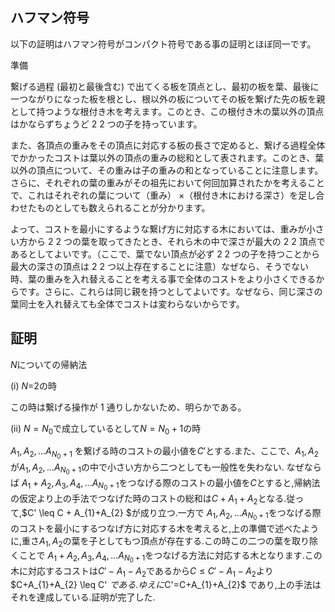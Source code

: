 <!-- 
Ctrl + K の後に V

ABC252
-->
<!--
<script type="text/javascript" async src="https://cdnjs.cloudflare.com/ajax/libs/mathjax/2.7.7/MathJax.js?config=TeX-MML-AM_CHTML">
</script>
<script type="text/x-mathjax-config">
 MathJax.Hub.Config({
 tex2jax: {
 inlineMath: [['$', '$'] ],
 displayMath: [ ['$$','$$'], ["\\[","\\]"] ]
 }
 });
</script>
-->
## ハフマン符号　

以下の証明はハフマン符号がコンパクト符号である事の証明とほぼ同一です。

準備

繋げる過程 (最初と最後含む) で出てくる板を頂点とし、最初の板を葉、最後に一つながりになった板を根とし、根以外の板についてその板を繋げた先の板を親として持つような根付き木を考えます。このとき、この根付き木の葉以外の頂点はかならずちょうど 
2
2 つの子を持っています。

また、各頂点の重みをその頂点に対応する板の長さで定めると、繋げる過程全体でかかったコストは葉以外の頂点の重みの総和として表されます。このとき、葉以外の頂点について、その重みは子の重みの和となっていることに注意します。さらに、それぞれの葉の重みがその祖先において何回加算されたかを考えることで、これはそれぞれの葉について（重み）
×（根付き木における深さ）を足し合わせたものとしても数えられることが分かります。

よって、コストを最小にするような繋げ方に対応する木においては、重みが小さい方から 
2
2 つの葉を取ってきたとき、それら木の中で深さが最大の 
2
2 頂点であるとしてよいです。（ここで、葉でない頂点が必ず 
2
2 つの子を持つことから最大の深さの頂点は 
2
2 つ以上存在することに注意）なぜなら、そうでない時、葉の重みを入れ替えることを考える事で全体のコストをより小さくできるからです。さらに、これらは同じ親を持つとしてよいです。なぜなら、同じ深さの葉同士を入れ替えても全体でコストは変わらないからです。

## 証明
$N$についての帰納法

(i) $N$=2の時

この時は繋げる操作が 1 通りしかないため、明らかである。

(ii) $N=N_{0}$で成立しているとして$N=N_{0}+1$の時

$A_{1},A_{2},...A_{N_{0}+1}$ を繋げる時のコストの最小値を$C'$とする.また、ここで、$A_{1},A_{2}$が$A_{1},A_{2},...A_{N_{0}+1}$の中で小さい方から二つとしても一般性を失わない.
なぜならば
$A_{1}+A_{2},A_{3},A_{4},...A_{N_{0}+1}$をつなげる際のコストの最小値を$C$とすると,帰納法の仮定より上の手法でつなげた時のコストの総和は$C + A_{1}+A_{2}$となる.従って,$C' \leq C +  A_{1}+A_{2} $が成り立つ.一方で $A_{1},A_{2},...A_{N_{0}+1}$をつなげる際のコストを最小にするつなげ方に対応する木を考えると,上の準備で述べたように,重さ$A_{1},A_{2}$の葉を子としてもつ頂点が存在する.この時この二つの葉を取り除くことで
$A_{1}+A_{2},A_{3},A_{4},...A_{N_{0}+1}$をつなげる方法に対応する木となります.この木に対応するコストは$C'-A_{1}-A_{2}$であるから$C \leq C'-A_{1}-A_{2}$より$C+A_{1}+A_{2} \leq C' $である.ゆえに$C'=C+A_{1}+A_{2}$ であり,上の手法はそれを達成している.証明が完了した.